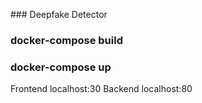 ### Deepfake Detector

### docker-compose build
### docker-compose up

Frontend
localhost:30
Backend
localhost:80
